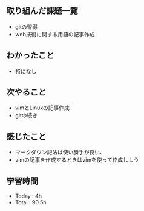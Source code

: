 ## 取り組んだ課題一覧
- gitの習得
- web技術に関する用語の記事作成
## わかったこと
  - 特になし
## 次やること
  - vimとLinuxの記事作成
  - gitの続き
## 感じたこと
  - マークダウン記法は使い勝手が良い、
  - vimの記事を作成するときはvimを使って作成しよう
## 学習時間
  - Today : 4h
  - Total : 90.5h
